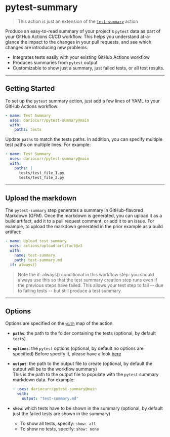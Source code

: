 # pytest-summary

> This action is just an extension of the [`test-summary`](https://github.com/test-summary) action

Produce an easy-to-read summary of your project's `pytest` data as part of your GitHub Actions CI/CD workflow. This helps you understand at-a-glance the impact to the changes in your pull requests, and see which changes are introducing new problems.

*   Integrates tests easily with your existing GitHub Actions workflow
*   Produces summaries from `pytest` output
*   Customizable to show just a summary, just failed tests, or all test results.

---

## Getting Started

To set up the `pytest` summary action, just add a few lines of YAML to your GitHub Actions workflow:

```yaml
- name: Test Summary
  uses: dariocurr/pytest-summary@main
  with:
    paths: tests
```

Update `paths` to match the tests paths. In addition, you can specify multiple test paths on multiple lines. For example:

```yaml
- name: Test Summary
  uses: dariocurr/pytest-summary@main
  with:
    paths: |
      tests/test_file_1.py
      tests/test_file_2.py
```

---

## Upload the markdown

The `pytest-summary` step generates a summary in GitHub-flavored Markdown (GFM). Once the markdown is generated, you can upload it as a build artifact, add it to a pull request comment, or add it to an issue. For example, to upload the markdown generated in the prior example as a build artifact:

```yaml
- name: Upload test summary
  uses: actions/upload-artifact@v3
  with:
    name: test-summary
    path: test-summary.md
  if: always()
```

> Note the if: always() conditional in this workflow step: you should always use this so that the test summary creation step runs even if the previous steps have failed. This allows your test step to fail -- due to failing tests -- but still produce a test summary.
---

## Options

Options are specified on the [`with`](https://docs.github.com/en/actions/using-workflows/workflow-syntax-for-github-actions#jobsjob_idstepswith) map of the action.

*   **`paths`**: the path to the folder containing the tests (optional, by default `tests`)  

*   **`options`**: the `pytest` options (optional, by default no options are specified)
 Before specify it, please have a look [here](https://docs.pytest.org)

*   **`output`**: the path to the output file to create (optional, by default the output will be to the workflow summary)  
  This is the path to the output file to populate with the `pytest` summary markdown data. For example:

    ```yaml
    - uses: dariocurr/pytest-summary@main
      with:
        output: "test-summary.md"
    ```

*   **`show`**: which tests have to be shown in the summary (optional, by default just the failed tests are shown in the summary)

    *   To show all tests, specify: `show: all`
    *   To show no tests, specify: `show: none`
